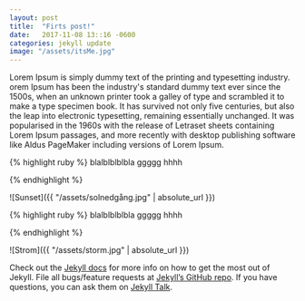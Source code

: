 ```yaml
---
layout: post
title:  "Firts post!"
date:   2017-11-08 13::16 -0600
categories: jekyll update
image: "/assets/itsMe.jpg"
---
```

 
Lorem Ipsum is simply dummy text of the printing and typesetting industry. 
orem Ipsum has been the industry's standard dummy text ever since the 1500s,
 when an unknown printer took a galley of type and scrambled it to make a type specimen book. 
 It has survived not only five centuries, but also the leap into electronic typesetting, 
 remaining essentially unchanged. It was popularised in the 1960s with the release of Letraset 
 sheets containing Lorem Ipsum passages, and more recently with desktop publishing software like 
 Aldus PageMaker including versions of Lorem Ipsum.

 {% highlight ruby %}
blalblblblbla ggggg hhhh

{% endhighlight %}

![Sunset]({{ "/assets/solnedgång.jpg" | absolute_url }})

 {% highlight ruby %}
blalblblblbla ggggg hhhh

{% endhighlight %}

![Strom]({{ "/assets/storm.jpg" | absolute_url }})

Check out the [Jekyll docs][jekyll-docs] for more info on how to get the most out of Jekyll. File all bugs/feature requests at [Jekyll’s GitHub repo][jekyll-gh]. If you have questions, you can ask them on [Jekyll Talk][jekyll-talk].

[jekyll-docs]: https://jekyllrb.com/docs/home
[jekyll-gh]:   https://github.com/jekyll/jekyll
[jekyll-talk]: https://talk.jekyllrb.com/
